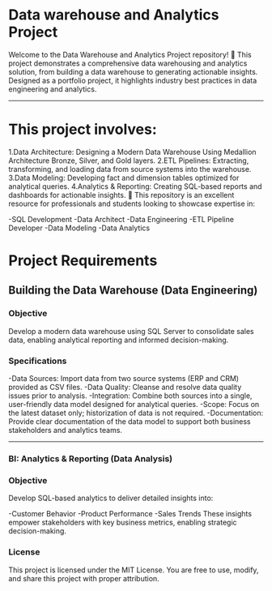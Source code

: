 # Data warehouse and Analytics Project

Welcome to the Data Warehouse and Analytics Project repository! 🚀
This project demonstrates a comprehensive data warehousing and analytics solution, from building a data warehouse to generating actionable insights. Designed as a portfolio project, it highlights industry best practices in data engineering and analytics.

---
# This project involves:

1.Data Architecture: Designing a Modern Data Warehouse Using Medallion Architecture Bronze, Silver, and Gold layers.
2.ETL Pipelines: Extracting, transforming, and loading data from source systems into the warehouse.
3.Data Modeling: Developing fact and dimension tables optimized for analytical queries.
4.Analytics & Reporting: Creating SQL-based reports and dashboards for actionable insights.
🎯 This repository is an excellent resource for professionals and students looking to showcase expertise in:

-SQL Development
-Data Architect
-Data Engineering
-ETL Pipeline Developer
-Data Modeling
-Data Analytics

# Project Requirements
## Building the Data Warehouse (Data Engineering)
### Objective
Develop a modern data warehouse using SQL Server to consolidate sales data, enabling analytical reporting and informed decision-making.

### Specifications
-Data Sources: Import data from two source systems (ERP and CRM) provided as CSV files.
-Data Quality: Cleanse and resolve data quality issues prior to analysis.
-Integration: Combine both sources into a single, user-friendly data model designed for analytical queries.
-Scope: Focus on the latest dataset only; historization of data is not required.
-Documentation: Provide clear documentation of the data model to support both business stakeholders and analytics teams.

---

### BI: Analytics & Reporting (Data Analysis)
### Objective
Develop SQL-based analytics to deliver detailed insights into:

-Customer Behavior
-Product Performance
-Sales Trends
These insights empower stakeholders with key business metrics, enabling strategic decision-making.

### License
This project is licensed under the MIT License. You are free to use, modify, and share this project with proper attribution.

